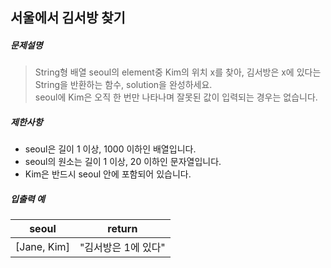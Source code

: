 ## 서울에서 김서방 찾기

##### 문제설명
> String형 배열 seoul의 element중 Kim의 위치 x를 찾아, 김서방은 x에 있다는 String을 반환하는 함수, solution을 완성하세요.<br>
seoul에 Kim은 오직 한 번만 나타나며 잘못된 값이 입력되는 경우는 없습니다.


##### 제한사항
* seoul은 길이 1 이상, 1000 이하인 배열입니다.
* seoul의 원소는 길이 1 이상, 20 이하인 문자열입니다.
* Kim은 반드시 seoul 안에 포함되어 있습니다.

##### 입출력 예
|seoul|return|
|:---:|:---:|
|[Jane, Kim]|"김서방은 1에 있다"|
